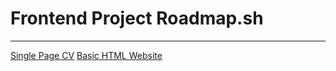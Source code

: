 # Frontend Project Roadmap.sh
----------------------------------------------------------------
[Single Page CV](https://roadmap.sh/projects/single-page-cv)
[Basic HTML Website](https://roadmap.sh/projects/basic-html-website)

